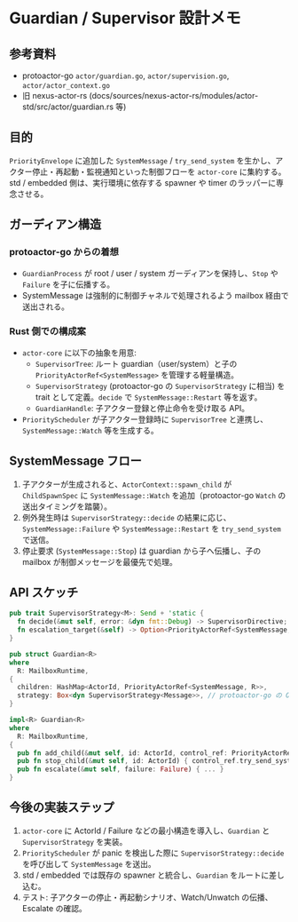 # Guardian / Supervisor 設計メモ

## 参考資料
- protoactor-go `actor/guardian.go`, `actor/supervision.go`, `actor/actor_context.go`
- 旧 nexus-actor-rs (docs/sources/nexus-actor-rs/modules/actor-std/src/actor/guardian.rs 等)

## 目的
`PriorityEnvelope` に追加した `SystemMessage` / `try_send_system` を生かし、アクター停止・再起動・監視通知といった制御フローを `actor-core` に集約する。std / embedded 側は、実行環境に依存する spawner や timer のラッパーに専念させる。

## ガーディアン構造
### protoactor-go からの着想
- `GuardianProcess` が root / user / system ガーディアンを保持し、`Stop` や `Failure` を子に伝播する。
- SystemMessage は強制的に制御チャネルで処理されるよう mailbox 経由で送出される。

### Rust 側での構成案
- `actor-core` に以下の抽象を用意:
  - `SupervisorTree`: ルート guardian（user/system）と子の `PriorityActorRef<SystemMessage>` を管理する軽量構造。
  - `SupervisorStrategy` (protoactor-go の `SupervisorStrategy` に相当) を trait として定義。`decide` で `SystemMessage::Restart` 等を返す。
  - `GuardianHandle`: 子アクター登録と停止命令を受け取る API。
- `PriorityScheduler` が子アクター登録時に `SupervisorTree` と連携し、`SystemMessage::Watch` 等を生成する。

## SystemMessage フロー
1. 子アクターが生成されると、`ActorContext::spawn_child` が `ChildSpawnSpec` に `SystemMessage::Watch` を追加（protoactor-go `Watch` の送出タイミングを踏襲）。
2. 例外発生時は `SupervisorStrategy::decide` の結果に応じ、`SystemMessage::Failure` や `SystemMessage::Restart` を `try_send_system` で送信。
3. 停止要求 (`SystemMessage::Stop`) は guardian から子へ伝播し、子の mailbox が制御メッセージを最優先で処理。

## API スケッチ
```rust
pub trait SupervisorStrategy<M>: Send + 'static {
  fn decide(&mut self, error: &dyn fmt::Debug) -> SupervisorDirective;
  fn escalation_target(&self) -> Option<PriorityActorRef<SystemMessage, Runtime>>;
}

pub struct Guardian<R>
where
  R: MailboxRuntime,
{
  children: HashMap<ActorId, PriorityActorRef<SystemMessage, R>>,
  strategy: Box<dyn SupervisorStrategy<Message>>, // protoactor-go の OneForOne 相当
}

impl<R> Guardian<R>
where
  R: MailboxRuntime,
{
  pub fn add_child(&mut self, id: ActorId, control_ref: PriorityActorRef<SystemMessage, R>) { ... }
  pub fn stop_child(&mut self, id: ActorId) { control_ref.try_send_system(SystemMessage::Stop); }
  pub fn escalate(&mut self, failure: Failure) { ... }
}
```

## 今後の実装ステップ
1. `actor-core` に ActorId / Failure などの最小構造を導入し、`Guardian` と `SupervisorStrategy` を実装。
2. `PriorityScheduler` が panic を検出した際に `SupervisorStrategy::decide` を呼び出して `SystemMessage` を送出。
3. std / embedded では既存の spawner と統合し、`Guardian` をルートに差し込む。
4. テスト: 子アクターの停止・再起動シナリオ、Watch/Unwatch の伝播、Escalate の確認。

